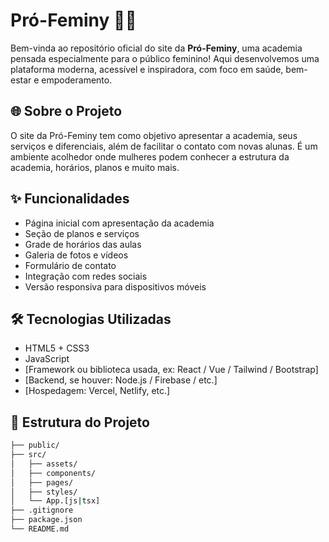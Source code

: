 # Pró-Feminy 💪🌸

Bem-vinda ao repositório oficial do site da **Pró-Feminy**, uma academia pensada especialmente para o público feminino! Aqui desenvolvemos uma plataforma moderna, acessível e inspiradora, com foco em saúde, bem-estar e empoderamento.

## 🌐 Sobre o Projeto

O site da Pró-Feminy tem como objetivo apresentar a academia, seus serviços e diferenciais, além de facilitar o contato com novas alunas. É um ambiente acolhedor onde mulheres podem conhecer a estrutura da academia, horários, planos e muito mais.

## ✨ Funcionalidades

- Página inicial com apresentação da academia
- Seção de planos e serviços
- Grade de horários das aulas
- Galeria de fotos e vídeos
- Formulário de contato
- Integração com redes sociais
- Versão responsiva para dispositivos móveis

## 🛠️ Tecnologias Utilizadas

- HTML5 + CSS3
- JavaScript
- [Framework ou biblioteca usada, ex: React / Vue / Tailwind / Bootstrap]
- [Backend, se houver: Node.js / Firebase / etc.]
- [Hospedagem: Vercel, Netlify, etc.]

## 📁 Estrutura do Projeto

```bash
├── public/
├── src/
│   ├── assets/
│   ├── components/
│   ├── pages/
│   ├── styles/
│   └── App.[js|tsx]
├── .gitignore
├── package.json
└── README.md
